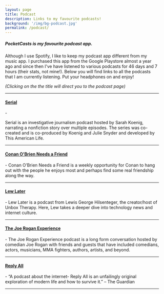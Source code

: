 ```yaml
---
layout: page
title: Podcast
description: Links to my favourite podcasts!
background: '/img/bg-podcast.jpg'
permalink: /podcast/
---
```


<h5> PocketCasts is my favourite podcast app.</h5> 
<p class="text-justify">Although I use Spotify, I like to keep my podcast app different from my music app. I purchased this app from the Google Playstore almost a year ago and since then I've have listened to various podcasts for 46 days and 7 hours (their stats, not mine!). Below you will find links to all the podcasts that I am currently listening. Put your headphones on and enjoy!</p>

*(Clicking on the the title will direct you to the podcast page)*

<blockquote class="imgur-embed-pub" lang="en" data-id="a/5gMPRNC"><a href="//imgur.com/a/5gMPRNC"></a></blockquote><script async src="//s.imgur.com/min/embed.js" charset="utf-8"></script>

<hr>

<h4> <a href="https://serialpodcast.org/season-one" target="_blank" rel="noopener"> Serial </a> </h4>
 - <p class="text-justify">Serial is an investigative journalism podcast hosted by Sarah Koenig, narrating a nonfiction story over multiple episodes. The series was co-created and is co-produced by Koenig and Julie Snyder and developed by This American Life. </p>
 <hr>

<h4> <a href="https://www.earwolf.com/show/conan-obrien/" target="_blank" rel="noopener"> Conan O'Brien Needs a Friend </a> </h4>
 - Conan O’Brien Needs a Friend is a weekly opportunity for Conan to hang out with the people he enjoys most and perhaps find some real friendship along the way.
<hr>

<h4> <a href="https://www.lewlater.com" target="_blank" rel="noopener"> Lew Later </a> </h4>
 - Lew Later is a podcast from Lewis George Hilsenteger, the creator/host of Unbox Therapy. Here, Lew takes a deeper dive into technology news and internet culture. 
 <hr>

 <h4> <a href="http://podcasts.joerogan.net/" target="_blank" rel="noopener"> The Joe Rogan Experience </a> </h4>
 - The Joe Rogan Experience podcast is a long form conversation hosted by comedian Joe Rogan with friends and guests that have included comedians, actors, musicians, MMA fighters, authors, artists, and beyond.
 <hr>

 <h4> <a href="https://gimletmedia.com/shows/reply-all" target="_blank" rel="noopener"> Reply All </a> </h4>
 - “A podcast about the internet- Reply All is an unfailingly original exploration of modern life and how to survive it.” – The Guardian
 <hr>



 
